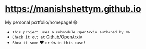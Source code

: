 # https://manishshettym.github.io

My personal portfolio/homepage! :smile:
- `This project uses a submodule OpenArxiv authored by me.`
- `Check it out at` [Github/OpenArxiv](https://github.com/ManishShettyM/OpenArxiv)
- `Show it some` :hearts: `or` :star:s `in this case!`

